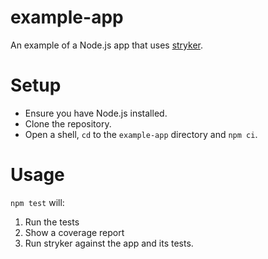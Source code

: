 # example-app

An example of a Node.js app that uses [stryker](https://stryker-mutator.github.io).

# Setup

* Ensure you have Node.js installed.
* Clone the repository.
* Open a shell, `cd` to the `example-app` directory and `npm ci`.

# Usage

`npm test` will:
1. Run the tests
2. Show a coverage report
3. Run stryker against the app and its tests.
